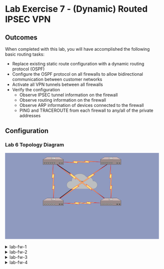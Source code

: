 # Lab Exercise 7 - (Dynamic) Routed IPSEC VPN

## Outcomes

When completed with this lab, you will have accomplished the following basic routing tasks:
* Replace existing static route configuration with a dynamic routing protocol (OSPF)
* Configure the OSPF protocol on all firewalls to allow bidirectional communication between customer networks
* Activate all VPN tunnels between all firewalls
* Verify the configuration
  * Observe IPSEC tunnel information on the firewall
  * Observe routing information on the firewall
  * Observe ARP information of devices connected to the firewall
  * PING and TRACEROUTE from each firewall to any/all of the private addresses


## Configuration

### Lab 6 Topology Diagram
![Topology Diagram](diagram/lab7-topology_min.svg)

<details><summary>lab-fw-1</summary>

### Remove Static Routes and Configure OSPF

```
{master:0}
labuser@lab-fw-1> configure
Entering configuration mode

{master:0}[edit]
labuser@lab-fw-1# delete routing-options static route 10.0.23.0/30 next-hop st0.1

{master:0}[edit]
labuser@lab-fw-1# delete routing-options static route 10.0.34.0/30 next-hop st0.1

{master:0}[edit]
labuser@lab-fw-1# delete routing-options static route 10.2.0.0/16 next-hop st0.1

{master:0}[edit]
labuser@lab-fw-1# delete routing-options static route 10.3.0.0/16 next-hop st0.1

{master:0}[edit]
labuser@lab-fw-1# delete routing-options static route 10.4.0.0/16 next-hop st0.1

{master:0}[edit]
labuser@lab-fw-1# set protocols ospf area 0.0.0.0 interface st0.0 bfd-liveness-detection minimum-interval 300 multiplier 4 full-neighbors-only

{master:0}[edit]
labuser@lab-fw-1# copy protocols ospf area 0.0.0.0 interface st0.0 to interface st0.1

{master:0}[edit]
labuser@lab-fw-1# copy protocols ospf area 0.0.0.0 interface st0.0 to interface st0.2

{master:0}[edit]
labuser@lab-fw-1# copy protocols ospf area 0.0.0.0 interface st0.0 to interface st0.3

{master:0}[edit]
labuser@lab-fw-1# set protocols ospf area 10.1.0.0 area-range 10.1.0.0/16

{master:0}[edit]
labuser@lab-fw-1# set protocols ospf area 10.1.0.0 interface lo0.0 passive

{master:0}[edit]
labuser@lab-fw-1# set protocols ospf area 10.1.0.0 interface irb.0  passive

{master:0}[edit]
labuser@lab-fw-1# commit check

{master:0}[edit]
labuser@lab-fw-1# commit
```

### Activate the Inactive tunnels and interfaces to the rest of the firewalls in the network

```
{master:0}
labuser@lab-fw-1> configure
Entering configuration mode

{master:0}[edit]
labuser@lab-fw-1# activate security ipsec vpn lab-fw-2

{master:0}[edit]
labuser@lab-fw-1# activate security ipsec vpn lab-fw-3

{master:0}[edit]
labuser@lab-fw-1# activate security ipsec vpn lab-fw-4

{master:0}[edit]
labuser@lab-fw-1# activate security zones security-zone lab-vpn interfaces st0.1

{master:0}[edit]
labuser@lab-fw-1# activate security zones security-zone lab-vpn interfaces st0.2

{master:0}[edit]
labuser@lab-fw-1# activate security zones security-zone lab-vpn interfaces st0.3

{master:0}[edit]
labuser@lab-fw-1# set interfaces st0.2 family inet address 10.0.13.1/30

{master:0}[edit]
labuser@lab-fw-1# set interfaces st0.3 family inet address 10.0.14.1/30

{master:0}[edit]
labuser@lab-fw-1# commit check

{master:0}[edit]
labuser@lab-fw-1# commit
```

</details>
<details><summary>lab-fw-2</summary>

### Remove Static Routes and Configure OSPF

```
{master:0}
labuser@lab-fw-2> configure
Entering configuration mode

{master:0}[edit]
labuser@lab-fw-2# delete routing-options static route 10.0.34.0/30 next-hop st0.2

{master:0}[edit]
labuser@lab-fw-2# delete routing-options static route 10.1.0.0/16 next-hop st0.0

{master:0}[edit]
labuser@lab-fw-2# delete routing-options static route 10.3.0.0/16 next-hop st0.2

{master:0}[edit]
labuser@lab-fw-2# delete routing-options static route 10.4.0.0/16 next-hop st0.2

{master:0}[edit]
labuser@lab-fw-2# set protocols ospf area 0.0.0.0 interface st0.0 bfd-liveness-detection minimum-interval 300 multiplier 4 full-neighbors-only

{master:0}[edit]
labuser@lab-fw-2# copy protocols ospf area 0.0.0.0 interface st0.0 to interface st0.1

{master:0}[edit]
labuser@lab-fw-2# copy protocols ospf area 0.0.0.0 interface st0.0 to interface st0.2

{master:0}[edit]
labuser@lab-fw-2# copy protocols ospf area 0.0.0.0 interface st0.0 to interface st0.3

{master:0}[edit]
labuser@lab-fw-2# set protocols ospf area 10.2.0.0 area-range 10.2.0.0/16

{master:0}[edit]
labuser@lab-fw-2# set protocols ospf area 10.2.0.0 interface lo0.0 passive

{master:0}[edit]
labuser@lab-fw-2# set protocols ospf area 10.2.0.0 interface irb.0  passive

{master:0}[edit]
labuser@lab-fw-2# commit check

{master:0}[edit]
labuser@lab-fw-2# commit
```

### Activate the Inactive tunnels and interfaces to the rest of the firewalls in the network

```
{master:0}
labuser@lab-fw-2> configure
Entering configuration mode

{master:0}[edit]
labuser@lab-fw-2# activate security ipsec vpn lab-fw-1

{master:0}[edit]
labuser@lab-fw-2# activate security ipsec vpn lab-fw-3

{master:0}[edit]
labuser@lab-fw-2# activate security ipsec vpn lab-fw-4

{master:0}[edit]
labuser@lab-fw-2# activate security zones security-zone lab-vpn interfaces st0.0

{master:0}[edit]
labuser@lab-fw-2# activate security zones security-zone lab-vpn interfaces st0.2

{master:0}[edit]
labuser@lab-fw-2# activate security zones security-zone lab-vpn interfaces st0.3

{master:0}[edit]
labuser@lab-fw-2# set interfaces st0.3 family inet address 10.0.24.1/30

{master:0}[edit]
labuser@lab-fw-2# commit check

{master:0}[edit]
labuser@lab-fw-2# commit
```

</details>
<details><summary>lab-fw-3</summary>

### Remove Static Routes and Configure OSPF

```
{master:0}
labuser@lab-fw-3> configure
Entering configuration mode

{master:0}[edit]
labuser@lab-fw-3# delete routing-options static route 10.0.12.0/30 next-hop st0.3

{master:0}[edit]
labuser@lab-fw-3# delete routing-options static route 10.1.0.0/16 next-hop st0.1

{master:0}[edit]
labuser@lab-fw-3# delete routing-options static route 10.2.0.0/16 next-hop st0.1

{master:0}[edit]
labuser@lab-fw-3# delete routing-options static route 10.4.0.0/16 next-hop st0.3

{master:0}[edit]
labuser@lab-fw-3# set protocols ospf area 0.0.0.0 interface st0.0 bfd-liveness-detection minimum-interval 300 multiplier 4 full-neighbors-only

{master:0}[edit]
labuser@lab-fw-3# copy protocols ospf area 0.0.0.0 interface st0.0 to interface st0.1

{master:0}[edit]
labuser@lab-fw-3# copy protocols ospf area 0.0.0.0 interface st0.0 to interface st0.2

{master:0}[edit]
labuser@lab-fw-3# copy protocols ospf area 0.0.0.0 interface st0.0 to interface st0.3

{master:0}[edit]
labuser@lab-fw-3# set protocols ospf area 10.3.0.0 area-range 10.3.0.0/16

{master:0}[edit]
labuser@lab-fw-3# set protocols ospf area 10.3.0.0 interface lo0.0 passive

{master:0}[edit]
labuser@lab-fw-3# set protocols ospf area 10.3.0.0 interface irb.0  passive

{master:0}[edit]
labuser@lab-fw-3# commit check

{master:0}[edit]
labuser@lab-fw-3# commit
```

### Activate the Inactive tunnels and interfaces to the rest of the firewalls in the network

```
{master:0}
labuser@lab-fw-3> configure
Entering configuration mode

{master:0}[edit]
labuser@lab-fw-3# activate security ipsec vpn lab-fw-1

{master:0}[edit]
labuser@lab-fw-3# activate security ipsec vpn lab-fw-2

{master:0}[edit]
labuser@lab-fw-3# activate security ipsec vpn lab-fw-4

{master:0}[edit]
labuser@lab-fw-3# activate security zones security-zone lab-vpn interfaces st0.0

{master:0}[edit]
labuser@lab-fw-3# activate security zones security-zone lab-vpn interfaces st0.1

{master:0}[edit]
labuser@lab-fw-3# activate security zones security-zone lab-vpn interfaces st0.3

{master:0}[edit]
labuser@lab-fw-3# set interfaces st0.0 family inet address 10.0.13.2/30

{master:0}[edit]
labuser@lab-fw-3# commit check

{master:0}[edit]
labuser@lab-fw-3# commit
```

</details>
<details><summary>lab-fw-4</summary>

### Remove Static Routes and Configure OSPF

```
{master:0}
labuser@lab-fw-34 configure
Entering configuration mode

{master:0}[edit]
labuser@lab-fw-4# delete routing-options static route 10.0.12.0/30 next-hop st0.2

{master:0}[edit]
labuser@lab-fw-4# delete routing-options static route 10.0.23.0/30 next-hop st0.2

{master:0}[edit]
labuser@lab-fw-4# delete routing-options static route 10.1.0.0/16 next-hop st0.2

{master:0}[edit]
labuser@lab-fw-4# delete routing-options static route 10.2.0.0/16 next-hop st0.2

{master:0}[edit]
labuser@lab-fw-4# delete routing-options static route 10.3.0.0/16 next-hop st0.2

{master:0}[edit]
labuser@lab-fw-4# set protocols ospf area 0.0.0.0 interface st0.0 bfd-liveness-detection minimum-interval 300 multiplier 4 full-neighbors-only

{master:0}[edit]
labuser@lab-fw-4# copy protocols ospf area 0.0.0.0 interface st0.0 to interface st0.1

{master:0}[edit]
labuser@lab-fw-4# copy protocols ospf area 0.0.0.0 interface st0.0 to interface st0.2

{master:0}[edit]
labuser@lab-fw-4# copy protocols ospf area 0.0.0.0 interface st0.0 to interface st0.3

{master:0}[edit]
labuser@lab-fw-4# set protocols ospf area 10.4.0.0 area-range 10.4.0.0/16

{master:0}[edit]
labuser@lab-fw-4# set protocols ospf area 10.4.0.0 interface lo0.0 passive

{master:0}[edit]
labuser@lab-fw-4# set protocols ospf area 10.4.0.0 interface irb.0  passive

{master:0}[edit]
labuser@lab-fw-4# commit check

{master:0}[edit]
labuser@lab-fw-4# commit
```

### Activate the Inactive tunnels and interfaces to the rest of the firewalls in the network

```
{master:0}
labuser@lab-fw-34 configure
Entering configuration mode

{master:0}[edit]
labuser@lab-fw-4# activate security ipsec vpn lab-fw-1

{master:0}[edit]
labuser@lab-fw-4# activate security ipsec vpn lab-fw-2

{master:0}[edit]
labuser@lab-fw-4# activate security ipsec vpn lab-fw-3

{master:0}[edit]
labuser@lab-fw-4# activate security zones security-zone lab-vpn interfaces st0.0

{master:0}[edit]
labuser@lab-fw-4# activate security zones security-zone lab-vpn interfaces st0.1

{master:0}[edit]
labuser@lab-fw-4# activate security zones security-zone lab-vpn interfaces st0.2

{master:0}[edit]
labuser@lab-fw-4# set interfaces st0.0 family inet address 10.0.14.2/30

{master:0}[edit]
labuser@lab-fw-4# set interfaces st0.1 family inet address 10.0.24.2/30

{master:0}[edit]
labuser@lab-fw-4# commit check

{master:0}[edit]
labuser@lab-fw-4# commit
```

</details>
